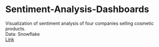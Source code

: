 # Sentiment-Analysis-Dashboards
Visualization of sentiment analysis of four companies selling cosmetic products. <br>
Data: Snowflake <br>
[Link](https://prod-useast-b.online.tableau.com/#/site/dsba5122fall2021/workbooks/433470?:origin=card_share_link) <br>
